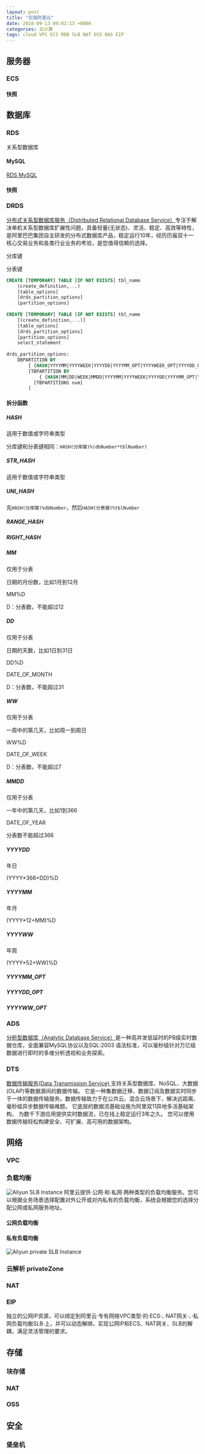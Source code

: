 ```yaml
---
layout: post
title: "实践阿里云"
date: 2018-09-13 09:03:13 +0800
categories: 云计算
tags: cloud VPC ECS RDB SLB NAT OSS NAS EIP
---
```


## 服务器
### ECS

#### 快照

## 数据库
### RDS

关系型数据库

#### MySQL

[RDS MySQL](https://www.aliyun.com/product/rds/mysql)

#### 快照

### DRDS

[分布式关系型数据库服务（Distributed Relational Database Service）](https://www.aliyun.com/product/drds)专注于解决单机关系型数据库扩展性问题，具备轻量(无状态)、灵活、稳定、高效等特性，是阿里巴巴集团自主研发的分布式数据库产品，稳定运行10年，经历历届双十一核心交易业务和各类行业业务的考验，是您值得信赖的选择。

分库键

分表键

```sql
CREATE [TEMPORARY] TABLE [IF NOT EXISTS] tbl_name
    (create_definition,...)
    [table_options]
    [drds_partition_options]
    [partition_options]
    
CREATE [TEMPORARY] TABLE [IF NOT EXISTS] tbl_name
    [(create_definition,...)]
    [table_options]
    [drds_partition_options]
    [partition_options]
    select_statement
    
drds_partition_options:
    DBPARTITION BY
        { {HASH|YYYYMM|YYYYWEEK|YYYYDD|YYYYMM_OPT|YYYYWEEK_OPT|YYYYDD_OPT}([column])}
        [TBPARTITION BY
            { {HASH|MM|DD|WEEK|MMDD|YYYYMM|YYYYWEEK|YYYYDD|YYYYMM_OPT|YYYYWEEK_OPT|YYYYDD_OPT}(column)}
          [TBPARTITIONS num]
        ]
```



#### 拆分函数

##### HASH

适用于数值或字符串类型

分库键和分表键相同：`HASH(分库键)%(dbNumber*tblNumber)`

##### STR_HASH

适用于数值或字符串类型

##### UNI_HASH

先`HASH(分库键)%dbNumber`，然后`HASH(分表键)%tblNumber`

##### RANGE_HASH

##### RIGHT_HASH

##### MM

仅用于分表

日期的月份数，比如1月到12月

MM%D

D：分表数，不能超过12

##### DD

仅用于分表

日期的天数，比如1日到31日

DD%D

DATE_OF_MONTH

D：分表数，不能超过31

##### WW

仅用于分表

一周中的第几天，比如周一到周日

WW%D

DATE_OF_WEEK

D：分表数，不能超过7

##### MMDD

仅用于分表

一年中的第几天，比如1到366

DATE_OF_YEAR

分表数不能超过366

##### YYYYDD	

年日

(YYYY*366+DD)%D

##### YYYYMM

年月

(YYYY*12+MM)%D

##### YYYYWW

年周

(YYYY*52+WW)%D

##### YYYYMM_OPT

##### YYYYDD_OPT

##### YYYYWW_OPT

### ADS

[分析型数据库（Analytic Database Service）](https://www.aliyun.com/product/ads)是一种高并发低延时的PB级实时数据仓库，全面兼容MySQL协议以及SQL:2003 语法标准，可以毫秒级针对万亿级数据进行即时的多维分析透视和业务探索。

### DTS

[数据传输服务(Data Transmission Service) ](https://www.aliyun.com/product/dts)支持关系型数据库、NoSQL、大数据(OLAP)等数据源间的数据传输。 它是一种集数据迁移、数据订阅及数据实时同步于一体的数据传输服务。数据传输致力于在公共云、混合云场景下，解决远距离、毫秒级异步数据传输难题。 它底层的数据流基础设施为阿里双11异地多活基础架构， 为数千下游应用提供实时数据流，已在线上稳定运行3年之久。 您可以使用数据传输轻松构建安全、可扩展、高可用的数据架构。

## 网络

### VPC

### 负载均衡
![Aliyun SLB Instance](/images/aliyun_slb_instance.png)
阿里云提供·公网·和·私网·两种类型的负载均衡服务。您可以根据业务场景选择配置对外公开或对内私有的负载均衡，系统会根据您的选择分配公网或私网服务地址。

#### 公网负载均衡

#### 私有负载均衡
![Aliyun private SLB Instance](/images/aliyun_slb_private.png)

### 云解析 privateZone

### NAT

### EIP
独立的公网IP资源，可以绑定到阿里云·专有网络VPC类型·的·ECS·、·NAT网关·、·私网负载均衡SLB·上，并可以动态解绑，实现公网IP和ECS、NAT网关、SLB的解耦，满足灵活管理的要求。

## 存储
### 块存储
### NAT
### OSS

## 安全
### 堡垒机
